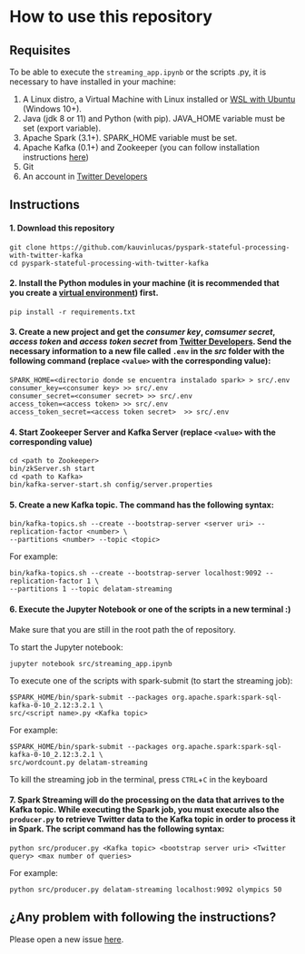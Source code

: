 # How to use this repository
## Requisites
To be able to execute the `streaming_app.ipynb` or the scripts .py, it is necessary to have installed in your machine:
1. A Linux distro, a Virtual Machine with Linux installed or [WSL with Ubuntu](https://ubuntu.com/wsl) (Windows 10+).
2. Java (jdk 8 or 11) and Python (with pip). JAVA_HOME variable must be set (export variable).
3. Apache Spark (3.1+). SPARK_HOME variable must be set.
4. Apache Kafka (0.1+) and Zookeeper (you can follow installation instructions [here](https://www.tutorialspoint.com/apache_kafka/apache_kafka_installation_steps.htm))
5. Git
6. An account in [Twitter Developers](https://developer.twitter.com)

## Instructions
#### 1. Download this repository
```
git clone https://github.com/kauvinlucas/pyspark-stateful-processing-with-twitter-kafka
cd pyspark-stateful-processing-with-twitter-kafka
```

#### 2. Install the Python modules in your machine (it is recommended that you create a [virtual environment](https://docs.python.org/es/3.8/library/venv.html)) first.
```
pip install -r requirements.txt
```

#### 3. Create a new project and get the *consumer key*, *comsumer secret*, *access token* and *access token secret* from [Twitter Developers](https://developer.twitter.com/en/portal/dashboard). Send the necessary information to a new file called `.env` in the *src* folder with the following command (replace `<value>` with the corresponding value):
```
SPARK_HOME=<directorio donde se encuentra instalado spark> > src/.env
consumer_key=<consumer key> >> src/.env
consumer_secret=<consumer secret> >> src/.env
access_token=<access token> >> src/.env
access_token_secret=<access token secret>  >> src/.env
```

#### 4. Start Zookeeper Server and Kafka Server (replace `<value>` with the corresponding value)
```
cd <path to Zookeeper>
bin/zkServer.sh start
cd <path to Kafka>
bin/kafka-server-start.sh config/server.properties
```

#### 5. Create a new Kafka topic. The command has the following syntax:
```
bin/kafka-topics.sh --create --bootstrap-server <server uri> --replication-factor <number> \
--partitions <number> --topic <topic>
```

For example:
```
bin/kafka-topics.sh --create --bootstrap-server localhost:9092 --replication-factor 1 \
--partitions 1 --topic delatam-streaming
```

#### 6. Execute the Jupyter Notebook or one of the scripts in a new terminal :)
Make sure that you are still in the root path the of repository.

To start the Jupyter notebook:
```
jupyter notebook src/streaming_app.ipynb
```

To execute one of the scripts with spark-submit (to start the streaming job):
```
$SPARK_HOME/bin/spark-submit --packages org.apache.spark:spark-sql-kafka-0-10_2.12:3.2.1 \
src/<script name>.py <Kafka topic>
```

For example:
```
$SPARK_HOME/bin/spark-submit --packages org.apache.spark:spark-sql-kafka-0-10_2.12:3.2.1 \
src/wordcount.py delatam-streaming
```

To kill the streaming job in the terminal, press `CTRL`+`C` in the keyboard

#### 7. Spark Streaming will do the processing on the data that arrives to the Kafka topic. While executing the Spark job, you must execute also the `producer.py` to retrieve Twitter data to the Kafka topic in order to process it in Spark. The script command has the following syntax:
```
python src/producer.py <Kafka topic> <bootstrap server uri> <Twitter query> <max number of queries>
```

For example:
```
python src/producer.py delatam-streaming localhost:9092 olympics 50
```

## ¿Any problem with following the instructions?
Please open a new issue [here](https://github.com/kauvinlucas/pyspark-stateful-processing-with-twitter-kafka/issues).